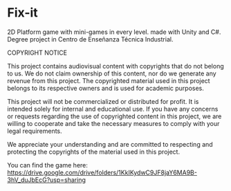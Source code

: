 # Fix-it
2D Platform game with mini-games in every level. made with Unity and C#.
Degree project in Centro de Enseñanza Técnica Industrial.

COPYRIGHT NOTICE

This project contains audiovisual content with copyrights that do not belong to us. We do not claim ownership of this content, nor do we generate any revenue from this project. The copyrighted material used in this project belongs to its respective owners and is used for academic purposes.

This project will not be commercialized or distributed for profit. It is intended solely for internal and educational use. If you have any concerns or requests regarding the use of copyrighted content in this project, we are willing to cooperate and take the necessary measures to comply with your legal requirements.

We appreciate your understanding and are committed to respecting and protecting the copyrights of the material used in this project.

You can find the game here: https://drive.google.com/drive/folders/1KkIKydwC9JF8jaY6MA9B-3hV_duJbEcG?usp=sharing
